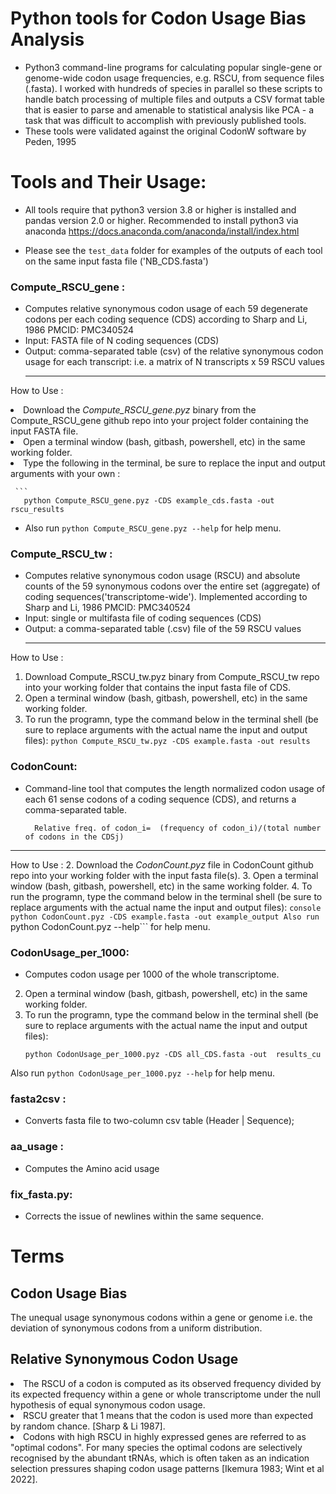 # Python tools for Codon Usage Bias Analysis
- Python3 command-line programs for calculating popular single-gene or genome-wide codon usage frequencies, e.g. RSCU, from sequence files (.fasta).  I worked with hundreds of species in parallel so these scripts to handle batch processing of multiple files and outputs a CSV format table that is easier to parse and amenable to statistical analysis like PCA - a task that was difficult to accomplish with previously published tools. 
- These tools were validated against the original CodonW software by Peden, 1995

# Tools and Their Usage:
- All tools require that  python3 version 3.8 or higher is installed and pandas version 2.0 or higher. Recommended to install python3 via anaconda https://docs.anaconda.com/anaconda/install/index.html 

- Please see the ```test_data``` folder for examples of the outputs of each tool on the same input fasta file ('NB_CDS.fasta')
### Compute_RSCU_gene :  
- Computes relative synonymous codon usage of each 59 degenerate codons per each coding sequence (CDS) according to Sharp and Li, 1986 PMCID: PMC340524
- Input:  FASTA file of N coding sequences (CDS)
- Output: comma-separated table (csv) of the relative synonymous codon usage for each transcript: i.e. a matrix of N transcripts x 59 RSCU values
  ******************************************************************************************************
How to Use :

<li> Download the <i>Compute_RSCU_gene.pyz</i> binary from the Compute_RSCU_gene github repo into your project folder containing the input FASTA file.</li>
<li>Open a terminal window (bash, gitbash, powershell, etc) in the same working folder.</li> 
<li>Type the following in the terminal, be sure to replace the input and output arguments with your own :</li>
     
     ```
       python Compute_RSCU_gene.pyz -CDS example_cds.fasta -out rscu_results
   - Also run ```python Compute_RSCU_gene.pyz --help```  for help menu.

### Compute_RSCU_tw :  
-  Computes relative synonymous codon usage (RSCU) and absolute counts of the 59 synonymous codons over the entire set (aggregate) of coding sequences('transcriptome-wide'). Implemented  according to  Sharp and Li, 1986  PMCID: PMC340524
- Input: single or multifasta file of coding sequences (CDS)
- Output: a comma-separated table (.csv) file of the 59 RSCU values
  ******************************************************************************************************
How to Use :
1. Download Compute_RSCU_tw.pyz binary from Compute_RSCU_tw repo into your working folder that contains the input fasta file of CDS.
2. Open a terminal window (bash, gitbash, powershell, etc) in the same working folder.
3. To run the programn, type the command below in the terminal shell (be sure to replace arguments with the actual name the input and output files): ```python Compute_RSCU_tw.pyz -CDS example.fasta -out results```  

### CodonCount: 
- Command-line tool that computes the length normalized codon usage of each 61 sense codons of a coding sequence (CDS), and returns a comma-separated table.
            
	    Relative freq. of codon_i=  (frequency of codon_i)/(total number of codons in the CDSj)
******************************************************************************************************
How to Use :
2. Download the *CodonCount.pyz* file in CodonCount github repo into your working folder with the input fasta file(s). 
3. Open a terminal window (bash, gitbash, powershell, etc) in the same working folder.
4. To run the programn, type the command below in the terminal shell (be sure to replace arguments with the actual name the input and output files):
	```console
	python CodonCount.pyz -CDS example.fasta -out example_output
 Also run ```python CodonCount.pyz --help```  for help menu.

 ### CodonUsage_per_1000:  
- Computes codon usage per 1000 of the whole transcriptome.
2. Open a terminal window (bash, gitbash, powershell, etc) in the same working folder.
4. To run the programn, type the command below in the terminal shell (be sure to replace arguments with the actual name the input and output files):
	```console
	python CodonUsage_per_1000.pyz -CDS all_CDS.fasta -out  results_cu
 Also run ```python CodonUsage_per_1000.pyz --help```  for help menu.
### fasta2csv : 
- Converts fasta file to two-column csv table (Header | Sequence); 
### aa_usage :
- Computes the Amino acid usage
### fix_fasta.py: 
- Corrects the issue of newlines within the same sequence. 

# Terms
## Codon Usage Bias
The unequal usage synonymous codons within a gene or genome i.e. the deviation of synonymous codons from a uniform distribution. 

## Relative Synonymous Codon Usage
<li> The RSCU of a codon is computed as its observed frequency  divided by its expected frequency within a gene or whole transcriptome under the null hypothesis of equal synonymous codon usage. </li>
<li> RSCU greater that 1 means that the codon is used more than expected by random chance. [Sharp & Li 1987]. </li>
<li>Codons with high RSCU in highly expressed genes are referred to as "optimal codons". For many species the optimal codons are selectively recognised by the abundant tRNAs, which is often taken as an indication selection pressures shaping codon usage patterns [Ikemura 1983; Wint et al 2022]. </li>

